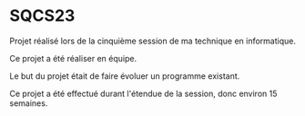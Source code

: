 # SQCS23

Projet réalisé lors de la cinquième session de ma technique en informatique.

Ce projet a été réaliser en équipe.

Le but du projet était de faire évoluer un programme existant.

Ce projet a été effectué durant l'étendue de la session, donc environ 15 semaines. 
